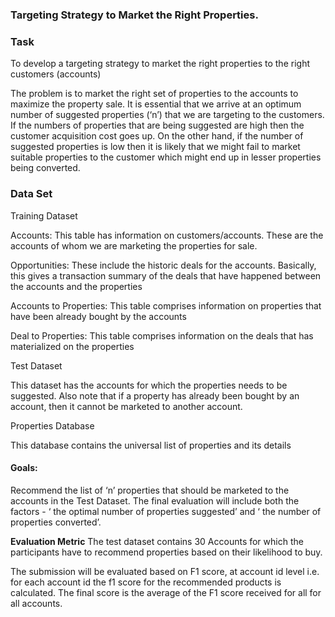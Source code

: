 ### Targeting Strategy to Market the Right Properties.

### Task

To develop a targeting strategy to market the right properties to the right customers (accounts)

The problem is to market the right set of properties to the accounts to maximize the property sale. 
It is essential that we arrive at an optimum number of suggested properties (‘n’) that we are targeting to the customers. 
If the numbers of properties that are being suggested are high then the customer acquisition cost goes up. 
On the other hand, if the number of suggested properties is low then it is likely that we might fail to market suitable 
properties to the customer which might end up in lesser properties being converted.


### Data Set
Training Dataset

Accounts: This table has information on customers/accounts. These are the accounts of whom we are marketing the properties for sale.

Opportunities: These include the historic deals for the accounts. Basically, this gives a transaction summary of the deals that have happened between the accounts and the properties

Accounts to Properties: This table comprises information on properties that have been already bought by the accounts

Deal to Properties: This table comprises information on the deals that has materialized on the properties

Test Dataset

This dataset has the accounts for which the properties needs to be suggested. Also note that if a property has already been bought by an account, then it cannot be marketed to another account.

Properties Database

This database contains the universal list of properties and its details



#### Goals: 
Recommend the list of ‘n’ properties that should be marketed to the accounts in the Test Dataset. 
The final evaluation will include both the factors - ‘ the optimal number of properties suggested’ and ‘ 
the number of properties converted’.


**Evaluation Metric**
The test dataset contains 30 Accounts for which the participants have to recommend properties based on their likelihood to buy.

The submission will be evaluated based on F1 score, at account id level i.e. for each account id the f1 score for the recommended products is calculated. 
The final score is the average of the F1 score received for all for all accounts.


